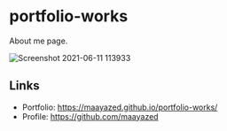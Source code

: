 # portfolio-works
About me page.

![Screenshot 2021-06-11 113933](https://user-images.githubusercontent.com/79816212/128917931-547d03a5-2a03-4818-ade5-733e48b94e9f.png)

## Links
* Portfolio: https://maayazed.github.io/portfolio-works/
* Profile: https://github.com/maayazed
